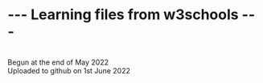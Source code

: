 # --- Learning files from w3schools ---
<br>
Begun at the end of May 2022
<br>
Uploaded to github on 1st June 2022

